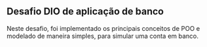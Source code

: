 ## Desafio DIO de aplicação de banco

Neste desafio, foi implementado os principais conceitos de POO e modelado de maneira simples, para simular uma conta em banco.
